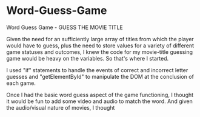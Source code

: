 # Word-Guess-Game
Word Guess Game - GUESS THE MOVIE TITLE

Given the need for an sufficiently large array of titles from which the player would have to guess, plus the need to store values for a variety of different game statuses and outcomes, I knew the code for my movie-title guessing game would be heavy on the variables. So that's where I started. 

I used "if" statements to handle the events of correct and incorrect letter guesses and "getElementById" to manipulate the DOM at the conclusion of each game. 

Once I had the basic word guess aspect of the game functioning, I thought it would be fun to add some video and audio to match the word. And given the audio/visual nature of movies, I thought
